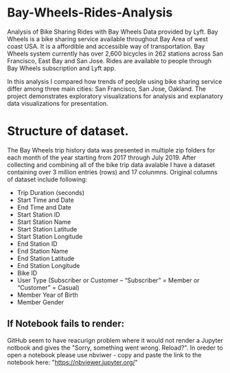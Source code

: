 # Bay-Wheels-Rides-Analysis
Analysis of Bike Sharing Rides with Bay Wheels Data provided by Lyft.
Bay Wheels is a bike sharing service available throughout Bay Area of west coast USA. It is a affordible and accessible way of transportation.  Bay Wheels system currently has over 2,600 bicycles in 262 stations across San Francisco, East Bay and San Jose. Rides are available to people through Bay Wheels subscription and Lyft app.

In this analysis I compared how trends of peolple using bike sharing service differ among three main cities: San Francisco, San Jose, Oakland. The project demonstrates exploratory visualizations for analysis and explanatory data visualizations for presentation. 

# Structure of dataset.
The Bay Wheels trip history data was presented in multiple zip folders for each month of the year starting from 2017 through July 2019. After collecting and combining all of the bike trip data avalable I have a dataset containing over 3 million entries (rows) and 17 colunmns. Original columns of dataset include following:
- Trip Duration (seconds)
- Start Time and Date
- End Time and Date
- Start Station ID
- Start Station Name
- Start Station Latitude
- Start Station Longitude
- End Station ID
- End Station Name
- End Station Latitude
- End Station Longitude
- Bike ID
- User Type (Subscriber or Customer – “Subscriber” = Member or “Customer” = Casual)
- Member Year of Birth
- Member Gender

## If Notebook fails to render:
GitHub seem to have reacurign problem where it would not render a Jupyter notbook and gives the "Sorry, something went wrong. Reload?". In oreder to open a notebook please use nbviwer - copy and paste the link to the notebook here:
 "https://nbviewer.jupyter.org/"
